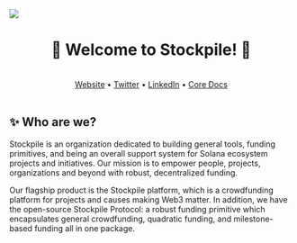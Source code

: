 <img src="https://i.imgur.com/hA5WEnT.jpg">

<h1 align="center">🚀 Welcome to Stockpile! 🚀</h1>
 <br>
  <div align="center">
    <a href="https://stockpile.pro">Website</a>
    •
    <a href="https://twitter.com/GoStockpile">Twitter</a>
    •
    <a href="https://www.linkedin.com/company/gostockpile/">LinkedIn</a>
    •
    <a href="https://docs.stockpile.pro">Core Docs</a>
  </div>
 <br>
<div>
  <h2>✨ Who are we?</h2>
  <p>
    Stockpile is an organization dedicated to building general tools, funding primitives, 
    and being an overall support system for Solana ecosystem projects and initiatives. 
    Our mission is to empower people, projects, organizations and beyond with robust, 
    decentralized funding. 
  </p>
  <p>
    Our flagship product is the Stockpile platform, which is a crowdfunding platform for projects
    and causes making Web3 matter. In addition, we have the open-source Stockpile Protocol: a robust
    funding primitive which encapsulates general crowdfunding, quadratic funding, and milestone-based
    funding all in one package. 
  </p>
</div>
